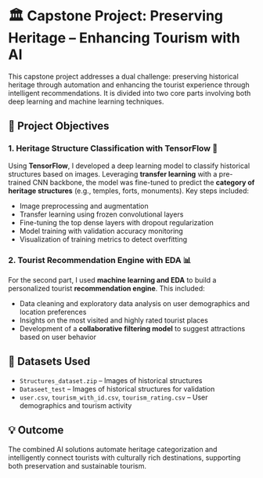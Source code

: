 # 🏛️ Capstone Project: Preserving Heritage – Enhancing Tourism with AI

This capstone project addresses a dual challenge: preserving historical heritage through automation and enhancing the tourist experience through intelligent recommendations. It is divided into two core parts involving both deep learning and machine learning techniques.

## 🚀 Project Objectives

### 1. Heritage Structure Classification with TensorFlow 🧠
Using **TensorFlow**, I developed a deep learning model to classify historical structures based on images. Leveraging **transfer learning** with a pre-trained CNN backbone, the model was fine-tuned to predict the **category of heritage structures** (e.g., temples, forts, monuments). Key steps included:
- Image preprocessing and augmentation
- Transfer learning using frozen convolutional layers
- Fine-tuning the top dense layers with dropout regularization
- Model training with validation accuracy monitoring
- Visualization of training metrics to detect overfitting

### 2. Tourist Recommendation Engine with EDA 📊
For the second part, I used **machine learning and EDA** to build a personalized tourist **recommendation engine**. This included:
- Data cleaning and exploratory data analysis on user demographics and location preferences
- Insights on the most visited and highly rated tourist places
- Development of a **collaborative filtering model** to suggest attractions based on user behavior

## 📂 Datasets Used
- `Structures_dataset.zip` – Images of historical structures
- `Dataseet_test` – Images of historical structures for validation
- `user.csv`, `tourism_with_id.csv`, `tourism_rating.csv` – User demographics and tourism activity

## 💡 Outcome
The combined AI solutions automate heritage categorization and intelligently connect tourists with culturally rich destinations, supporting both preservation and sustainable tourism.

